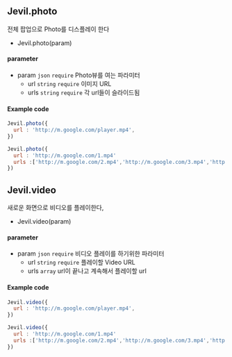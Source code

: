 
## Jevil.photo

전체 팝업으로 Photo를 디스플레이 한다

- Jevil.photo(param)

#### parameter

- param `json` `require` Photo뷰를 여는 파라미터
    - url `string` `require` 이미지 URL
    - urls `string` `require` 각 url들이 슬라이드됨

#### Example code
```javascript
Jevil.photo({
  url : 'http://m.google.com/player.mp4',
})

Jevil.photo({
  url : 'http://m.google.com/1.mp4'
  urls :['http://m.google.com/2.mp4','http://m.google.com/3.mp4','http://m.google.com/4.mp4']
})
```




## Jevil.video

새로운 화면으로 비디오를 플레이한다, 

- Jevil.video(param)

#### parameter

- param `json` `require` 비디오 플레이를 하기위한 파라미터
    - url `string` `require` 플레이할 Video URL
    - urls `array`  url이 끝나고 계속해서 플레이할 url

#### Example code
```javascript
Jevil.video({
  url : 'http://m.google.com/player.mp4',
})

Jevil.video({
  url : 'http://m.google.com/1.mp4'
  urls :['http://m.google.com/2.mp4','http://m.google.com/3.mp4','http://m.google.com/4.mp4']
})
```




